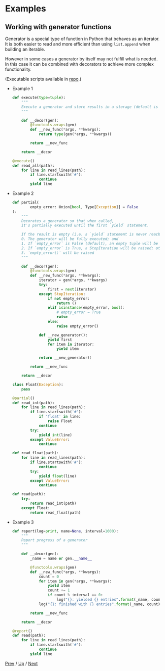 # Examples

## Working with generator functions

Generator is a special type of function in Python that behaves as an iterator.
It is both easier to read and more efficient than using `list.append`
when building an iterable.

However in some cases a generator by itself may not fulfill what is needed.
In this case it can be combined with decorators to achieve more complex functionality.

(Executable scripts available in [repo](https://github.com/MichaelKim0407/python-decorators/tree/master/3-examples/4-generator).)
<!-- Stupid GitHub does not render `target="_blank"` written in Markdown, so you need to right click -->

* Example 1

    ```python
    def execute(type=tuple):
        """
        Execute a generator and store results in a storage (default is tuple)
        """

        def __decor(gen):
            @functools.wraps(gen)
            def __new_func(*args, **kwargs):
                return type(gen(*args, **kwargs))

            return __new_func

        return __decor

    @execute()
    def read_all(path):
        for line in read_lines(path):
            if line.startswith('#'):
                continue
            yield line
    ```

* Example 2

    ```python
    def partial(
            empty_error: Union[bool, Type[Exception]] = False
    ):
        """
        Decorates a generator so that when called,
        it's partially executed until the first `yield` statement.

        If the result is empty (i.e. a `yield` statement is never reached),
        0. The generator will be fully executed; and
        1. If `empty_error` is False (default), an empty tuple will be returned; otherwise
        2. If `empty_error` is True, a StopIteration will be raised; otherwise
        3. `empty_error()` will be raised
        """

        def __decor(gen):
            @functools.wraps(gen)
            def __new_func(*args, **kwargs):
                iterator = gen(*args, **kwargs)
                try:
                    first = next(iterator)
                except StopIteration:
                    if not empty_error:
                        return ()
                    elif isinstance(empty_error, bool):
                        # empty_error = True
                        raise
                    else:
                        raise empty_error()

                def __new_generator():
                    yield first
                    for item in iterator:
                        yield item

                return __new_generator()

            return __new_func

        return __decor

    class Float(Exception):
        pass

    @partial()
    def read_int(path):
        for line in read_lines(path):
            if line.startswith('#'):
                if 'float' in line:
                    raise Float
                continue
            try:
                yield int(line)
            except ValueError:
                continue

    def read_float(path):
        for line in read_lines(path):
            if line.startswith('#'):
                continue
            try:
                yield float(line)
            except ValueError:
                continue

    def read(path):
        try:
            return read_int(path)
        except Float:
            return read_float(path)
    ```

* Example 3

    ```python
    def report(log=print, name=None, interval=1000):
        """
        Report progress of a generator
        """

        def __decor(gen):
            _name = name or gen.__name__

            @functools.wraps(gen)
            def __new_func(*args, **kwargs):
                count = 0
                for item in gen(*args, **kwargs):
                    yield item
                    count += 1
                    if count % interval == 0:
                        log("{}: yielded {} entries".format(_name, count))
                log("{}: finished with {} entries".format(_name, count))

            return __new_func

        return __decor

    @report()
    def read(path):
        for line in read_lines(path):
            if line.startswith('#'):
                continue
            yield line
    ```

[Prev](../3-wrap-logic/README.md) /
[Up](../README.md) /
[Next](../5-class/README.md)
